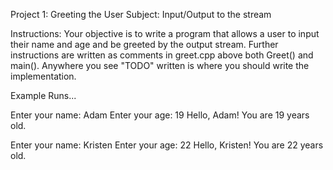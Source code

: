 Project 1: Greeting the User
Subject: Input/Output to the stream

Instructions: Your objective is to write a program that allows a user to input their name and age and be greeted by the output stream. Further instructions are written as comments in greet.cpp above both Greet() and main(). Anywhere you see "TODO" written is where you should write the implementation.

Example Runs...

Enter your name: Adam
Enter your age: 19
Hello, Adam! You are 19 years old.

Enter your name: Kristen
Enter your age: 22
Hello, Kristen! You are 22 years old.